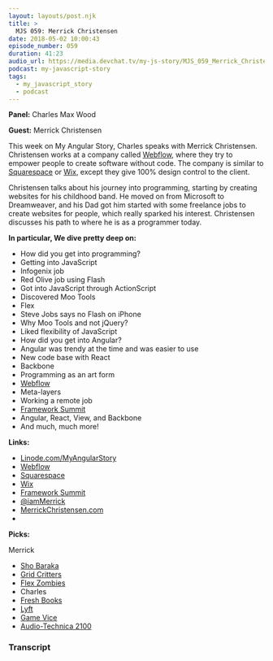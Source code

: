 ```yaml
---
layout: layouts/post.njk
title: >
  MJS 059: Merrick Christensen
date: 2018-05-02 10:00:43
episode_number: 059
duration: 41:23
audio_url: https://media.devchat.tv/my-js-story/MJS_059_Merrick_Christensen.mp3
podcast: my-javascript-story
tags:
  - my_javascript_story
  - podcast
---
```


**Panel:** Charles Max Wood

**Guest:** Merrick Christensen

This week on My Angular Story, Charles speaks with Merrick Christensen. Christensen works at a company called [Webflow](https://webflow.com/), where they try to empower people to create software without code. The company is similar to [Squarespace](<https://www.squarespace.com/?channel=pbr&subchannel=go&campaign=branded-united-states-squarespace&subcampaign=(search-global-branded_squarespace_e)&source=us_brand&variation=229703139831&gclid=CjwKCAiA5OrTBRBlEiwAXXhT6HGLp3ZyXBxHELHdplsnSw25auTqIo>) or [Wix](https://www.wix.com/), except they give 100% design control to the client.

Christensen talks about his journey into programming, starting by creating websites for his childhood band. He moved on from Microsoft to Dreamweaver, and his Dad got him started with some freelance jobs to create websites for people, which really sparked his interest. Christensen discusses his path to where he is as a programmer today.

**In particular, We dive pretty deep on:**

- How did you get into programming?
- Getting into JavaScript
- Infogenix job
- Red Olive job using Flash
- Got into JavaScript through ActionScript
- Discovered Moo Tools
- Flex
- Steve Jobs says no Flash on iPhone
- Why Moo Tools and not jQuery?
- Liked flexibility of JavaScript
- How did you get into Angular?
- Angular was trendy at the time and was easier to use
- New code base with React
- Backbone
- Programming as an art form
- [Webflow](https://webflow.com/)
- Meta-layers
- Working a remote job
- [Framework Summit](https://www.frameworksummit.com/)
- Angular, React, View, and Backbone
- And much, much more!

**Links:**

- [Linode.com/MyAngularStory](https://promo.linode.com/myangularstory/)
- [Webflow](https://webflow.com/)
- [Squarespace](<https://www.squarespace.com/?channel=pbr&subchannel=go&campaign=branded-united-states-squarespace&subcampaign=(search-global-branded_squarespace_e)&source=us_brand&variation=229703139831&gclid=CjwKCAiA5OrTBRBlEiwAXXhT6HGLp3ZyXBxHELHdplsnSw25auTqIo>)
- [Wix](https://www.wix.com/)
- [Framework Summit](https://www.frameworksummit.com/)
- [@iamMerrick](https://twitter.com/iammerrick?lang=en)
- [MerrickChristensen.com](http://merrickchristensen.com/)
-

**Picks:**

Merrick

- [Sho Baraka](https://itunes.apple.com/us/artist/sho-baraka/260213661)
- [Grid Critters](https://gridcritters.com/p/gridcritters)
- [Flex Zombies](https://geddski.teachable.com/p/flexbox-zombies)
- Charles
- [Fresh Books](https://www.freshbooks.com/invoice?ref=11731&utm_source=pbm&utm_medium=affiliate-program&utm_influencer=419364&utm_campaign=podcast-influencers)
- [Lyft](https://www.lyft.com/)
- [Game Vice](https://gamevice.com/)
- [Audio-Technica 2100](https://www.amazon.com/Audio-Technica-ATR2100-USB-Cardioid-Dynamic-Microphone/dp/B004QJOZS4)

### Transcript

